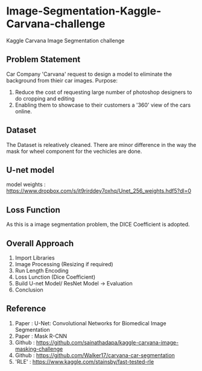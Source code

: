 # Image-Segmentation-Kaggle-Carvana-challenge
Kaggle Carvana Image Segmentation challenge

## Problem Statement
Car Company 'Carvana' request to design a model to eliminate the background from thieir car images. 
Purpose:
1. Reduce the cost of requesting large number of photoshop designers to do cropping and editing 
2. Enabling them to showcase to their customers a '360' view of the cars online.

## Dataset
The Dataset is releatively cleaned. There are minor difference in the way the mask for wheel component for the vechicles are done.

## U-net model
model weights : https://www.dropbox.com/s/it9rirddey7oxhq/Unet_256_weights.hdf5?dl=0

## Loss Function 
As this is a image segmentation problem, the DICE Coefficient is adopted.

## Overall Approach
1. Import Libraries
2. Image Processing (Resizing if required)
3. Run Length Encoding 
3. Loss Lunction (Dice Coefficient)
4. Build U-net Model/ ResNet Model -> Evaluation
5. Conclusion

## Reference
1. Paper  : U-Net: Convolutional Networks for Biomedical Image Segmentation
2. Paper  : Mask R-CNN
3. Github : https://github.com/sainathadapa/kaggle-carvana-image-masking-challenge
4. Github : https://github.com/Walker17/carvana-car-segmentation
5. 'RLE'  : https://www.kaggle.com/stainsby/fast-tested-rle


